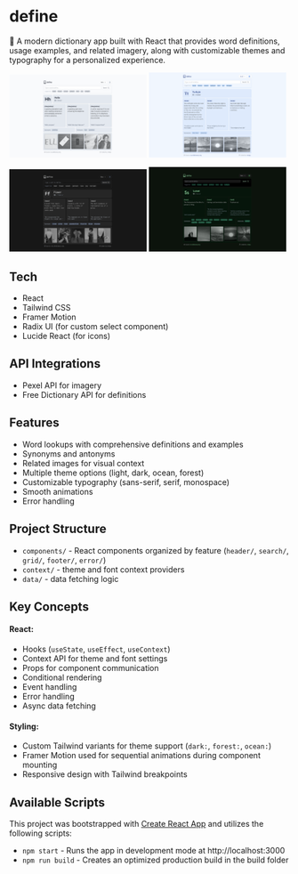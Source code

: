 # define

📖 A modern dictionary app built with React that provides word definitions, usage examples, and related imagery, along with customizable themes and typography for a personalized experience.

<p float="left">
  <a href="https://define.aniqa.dev/"><img src="/public/themes/light.png" width="49%"></a>
  <a href="https://define.aniqa.dev/"><img src="/public/themes/ocean.png" width="49%"></a>
</p>

<p float="left">
  <a href="https://define.aniqa.dev/"><img src="/public/themes/dark.png" width="49%"></a>
  <a href="https://define.aniqa.dev/"><img src="/public/themes/forest.png" width="49%"></a>
</p>

## Tech
- React
- Tailwind CSS
- Framer Motion
- Radix UI (for custom select component)
- Lucide React (for icons)

## API Integrations
- Pexel API for imagery
- Free Dictionary API for definitions

## Features
- Word lookups with comprehensive definitions and examples
- Synonyms and antonyms
- Related images for visual context
- Multiple theme options (light, dark, ocean, forest)
- Customizable typography (sans-serif, serif, monospace)
- Smooth animations
- Error handling

## Project Structure
- `components/` - React components organized by feature (`header/`, `search/`, `grid/`, `footer/`, `error/`)
- `context/` - theme and font context providers
- `data/` - data fetching logic 

## Key Concepts

#### React:
- Hooks (`useState`, `useEffect`, `useContext`)
- Context API for theme and font settings
- Props for component communication
- Conditional rendering
- Event handling
- Error handling
- Async data fetching

#### Styling:
- Custom Tailwind variants for theme support (`dark:`, `forest:`, `ocean:`)
- Framer Motion used for sequential animations during component mounting
- Responsive design with Tailwind breakpoints

## Available Scripts
This project was bootstrapped with [Create React App](https://github.com/facebook/create-react-app) and utilizes the following scripts:

- `npm start` - Runs the app in development mode at http://localhost:3000
- `npm run build` - Creates an optimized production build in the build folder